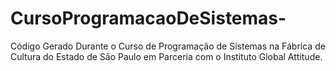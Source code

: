 # CursoProgramacaoDeSistemas-
Código Gerado Durante o Curso de Programação de Sistemas na Fábrica de Cultura do Estado de São Paulo em Parceria com o Instituto Global Attitude.
